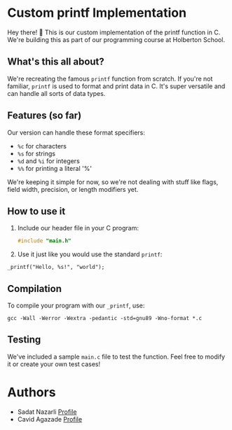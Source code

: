 # Custom printf Implementation

Hey there! 👋 This is our custom implementation of the printf function in C. We're building this as part of our programming course at Holberton School.

## What's this all about?

We're recreating the famous `printf` function from scratch. If you're not familiar, `printf` is used to format and print data in C. It's super versatile and can handle all sorts of data types.

## Features (so far)

Our version can handle these format specifiers:
- `%c` for characters
- `%s` for strings
- `%d` and `%i` for integers
- `%%` for printing a literal '%'

We're keeping it simple for now, so we're not dealing with stuff like flags, field width, precision, or length modifiers yet.

## How to use it

1. Include our header file in your C program:
   ```c
   #include "main.h"
  2. Use it just like you would use the standard `printf`:
   ```
_printf("Hello, %s!", "world");
```
## Compilation

To compile your program with our `_printf`, use:

`gcc -Wall -Werror -Wextra -pedantic -std=gnu89 -Wno-format *.c`

## Testing
We've included a sample `main.c` file to test the function. Feel free to modify it or create your own test cases!




# Authors
+ Sadat Nazarli [Profile](https://github.com/sadatnazarli)
+ Cavid Agazade [Profile](https://github.com/justjavid)

